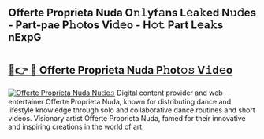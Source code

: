## Offerte Proprieta Nuda O𝚗𝚕yf𝚊ns L𝚎a𝚔ed N𝚞𝚍es - Part-pae P𝚑𝚘tos Vi𝚍𝚎o - H𝚘𝚝 Part L𝚎a𝚔s nExpG

# <h2><a href="http://kf91cq4.oniu.top/?m=Offerte+Proprieta+Nuda">🔗👉 🔴 Offerte Proprieta Nuda P𝚑ot𝚘𝚜 V𝚒d𝚎o</a></h2>

[![Offerte Proprieta Nuda Nu𝚍e𝚜](https://i.imgur.com/0qMVB7G.gif)](http://kf91cq4.oniu.top/?m=Offerte+Proprieta+Nuda)
Digital content provider and web entertainer Offerte Proprieta Nuda, known for distributing dance and lifestyle knowledge through solo and collaborative dance routines and short videos. Visionary artist Offerte Proprieta Nuda, famed for their innovative and inspiring creations in the world of art.  
